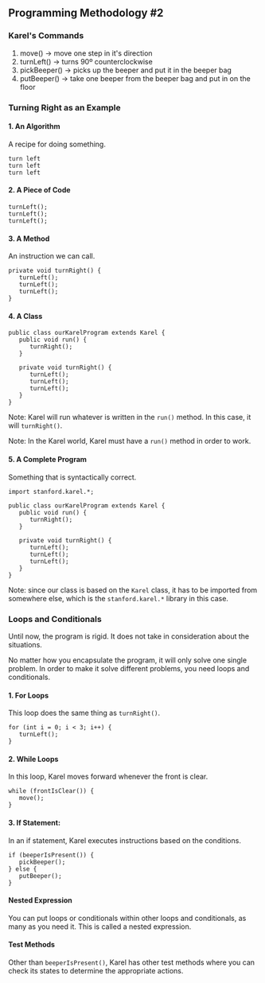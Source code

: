 ## Programming Methodology #2
### Karel's Commands
1. move() -> move one step in it's direction
2. turnLeft() -> turns 90º counterclockwise
3. pickBeeper() -> picks up the beeper and put it in the beeper bag
4. putBeeper() -> take one beeper from the beeper bag and put in on the floor

### Turning Right as an Example
#### 1. An Algorithm
A recipe for doing something.
```
turn left
turn left
turn left
```

#### 2. A Piece of Code
```
turnLeft();
turnLeft();
turnLeft();
```

#### 3. A Method
An instruction we can call.
```
private void turnRight() {
   turnLeft();
   turnLeft();
   turnLeft();
}
```

#### 4. A Class
```
public class ourKarelProgram extends Karel {
   public void run() {
      turnRight();
   }
   
   private void turnRight() {
      turnLeft();
      turnLeft();
      turnLeft();
   }
}
```
Note: Karel will run whatever is written in the `run()` method. In this case, it will `turnRight()`.

Note: In the Karel world, Karel must have a `run()` method in order to work.

#### 5. A Complete Program
Something that is syntactically correct.
```
import stanford.karel.*;

public class ourKarelProgram extends Karel {
   public void run() {
      turnRight();
   }
   
   private void turnRight() {
      turnLeft();
      turnLeft();
      turnLeft();
   }
}
```
Note: since our class is based on the `Karel` class, it has to be imported from somewhere else, which is the `stanford.karel.*` library in this case.

### Loops and Conditionals
Until now, the program is rigid. It does not take in consideration about the situations.

No matter how you encapsulate the program, it will only solve one single problem. In order to make it solve different problems, you need loops and conditionals.

#### 1. For Loops
This loop does the same thing as `turnRight()`.
```
for (int i = 0; i < 3; i++) {
   turnLeft();
}
```

#### 2. While Loops
In this loop, Karel moves forward whenever the front is clear.
```
while (frontIsClear()) {
   move();
}
```

#### 3. If Statement:
In an if statement, Karel executes instructions based on the conditions.
```
if (beeperIsPresent()) {
   pickBeeper();
} else {
   putBeeper();
}
```

#### Nested Expression
You can put loops or conditionals within other loops and conditionals, as many as you need it. This is called a nested expression.

#### Test Methods
Other than `beeperIsPresent()`, Karel has other test methods where you can check its states to determine the appropriate actions.